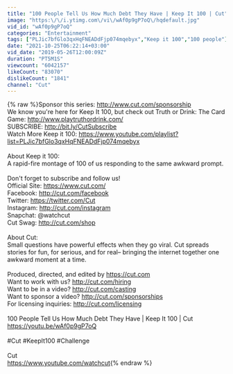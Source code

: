 ```yaml
---
title: "100 People Tell Us How Much Debt They Have | Keep It 100 | Cut"
image: "https:\/\/i.ytimg.com\/vi\/wAf0p9gP7oQ\/hqdefault.jpg"
vid_id: "wAf0p9gP7oQ"
categories: "Entertainment"
tags: ["PLJic7bfGlo3qxHqFNEADdFjp074mqebyx","Keep it 100","100 people"]
date: "2021-10-25T06:22:14+03:00"
vid_date: "2019-05-26T12:00:09Z"
duration: "PT5M1S"
viewcount: "6042157"
likeCount: "83070"
dislikeCount: "1841"
channel: "Cut"
---
```

{% raw %}Sponsor this series: <a rel="nofollow" target="blank" href="http://www.cut.com/sponsorship">http://www.cut.com/sponsorship</a><br />We know you're here for Keep It 100, but check out Truth or Drink: The Card Game: <a rel="nofollow" target="blank" href="http://www.playtruthordrink.com/">http://www.playtruthordrink.com/</a><br />SUBSCRIBE: <a rel="nofollow" target="blank" href="http://bit.ly/CutSubscribe">http://bit.ly/CutSubscribe</a><br />Watch More Keep it 100: <a rel="nofollow" target="blank" href="https://www.youtube.com/playlist?list=PLJic7bfGlo3qxHqFNEADdFjp074mqebyx">https://www.youtube.com/playlist?list=PLJic7bfGlo3qxHqFNEADdFjp074mqebyx</a><br /><br />About Keep it 100: <br />A rapid-fire montage of 100 of us responding to the same awkward prompt.<br /><br />Don't forget to subscribe and follow us!<br />Official Site: <a rel="nofollow" target="blank" href="https://www.cut.com/">https://www.cut.com/</a><br />Facebook: <a rel="nofollow" target="blank" href="http://cut.com/facebook">http://cut.com/facebook</a> <br />Twitter: <a rel="nofollow" target="blank" href="https://twitter.com/Cut">https://twitter.com/Cut</a><br />Instagram: <a rel="nofollow" target="blank" href="http://cut.com/instagram">http://cut.com/instagram</a><br />Snapchat: @watchcut <br />Cut Swag: <a rel="nofollow" target="blank" href="http://cut.com/shop">http://cut.com/shop</a><br /><br />About Cut: <br />Small questions have powerful effects when they go viral. Cut spreads stories for fun, for serious, and for real– bringing the internet together one awkward moment at a time.<br /><br />Produced, directed, and edited by <a rel="nofollow" target="blank" href="https://cut.com">https://cut.com</a> <br />Want to work with us? <a rel="nofollow" target="blank" href="http://cut.com/hiring">http://cut.com/hiring</a> <br />Want to be in a video? <a rel="nofollow" target="blank" href="http://cut.com/casting">http://cut.com/casting</a> <br />Want to sponsor a video? <a rel="nofollow" target="blank" href="http://cut.com/sponsorships">http://cut.com/sponsorships</a> <br />For licensing inquiries: <a rel="nofollow" target="blank" href="http://cut.com/licensing">http://cut.com/licensing</a><br /><br />100 People Tell Us How Much Debt They Have | Keep It 100 | Cut<br /><a rel="nofollow" target="blank" href="https://youtu.be/wAf0p9gP7oQ">https://youtu.be/wAf0p9gP7oQ</a><br /><br />#Cut #KeepIt100 #Challenge<br /><br />Cut<br /><a rel="nofollow" target="blank" href="https://www.youtube.com/watchcut">https://www.youtube.com/watchcut</a>{% endraw %}
